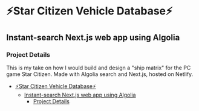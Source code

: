 # ⚡️Star Citizen Vehicle Database⚡️

## Instant-search Next.js web app using Algolia

### Project Details

This is my take on how I would build and design a "ship matrix" for the PC game Star Citizen. Made with Algolia search and Next.js, hosted on Netlify.

- [⚡️Star Citizen Vehicle Database⚡️](#%e2%9a%a1%ef%b8%8fstar-citizen-vehicle-database%e2%9a%a1%ef%b8%8f)
  - [Instant-search Next.js web app using Algolia](#instant-search-nextjs-web-app-using-algolia)
    - [Project Details](#project-details)

